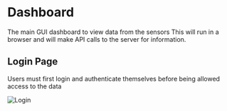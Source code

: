 # Dashboard
The main GUI dashboard to view data from the sensors
This will run in a browser and will make API calls to the server for information.

## Login Page
Users must first login and authenticate themselves before being allowed access to the data

![Login](https://github.com/ajayvarghese2000/Dashboard/blob/main/docs/img/Dashbaord%20Login.gif?raw=true)
